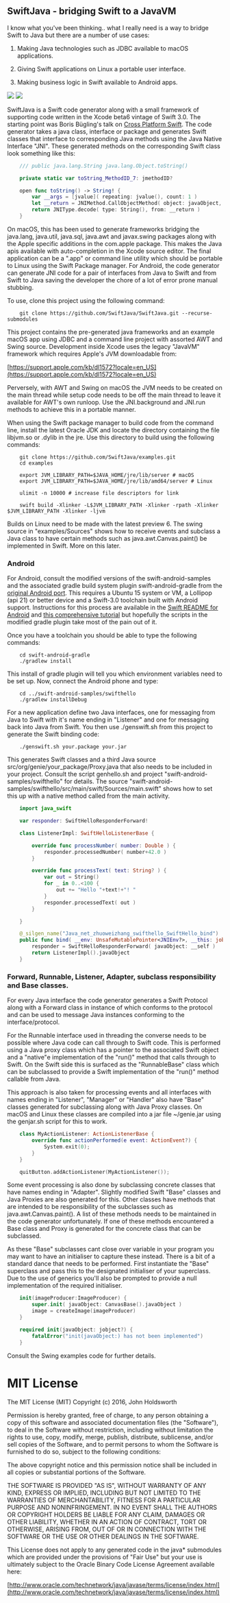 
## SwiftJava - bridging Swift to a JavaVM

I know what you've been thinking.. what I really need is a way to bridge Swift
to Java but there are a number of use cases:

1. Making Java technologies such as JDBC available to macOS applications.

2. Giving Swift applications on Linux a portable user interface.

3. Making business logic in Swift available to Android apps.
 
![](http://johnholdsworth.com/Linux.png) ![](http://johnholdsworth.com/Android.png)

SwiftJava is a Swift code generator along with a small framework of supporting code written in 
the Xcode beta6 vintage of Swift 3.0. The starting point was Boris Bügling's talk on
[Cross Platform Swift](https://realm.io/news/altconf-boris-bugling-cross-platform-swift/).
The code generator takes a java class, interface or package and generates Swift classes
that interface to corresponding Java methods using the Java Native Interface "JNI".
These generated methods on the corresponding Swift class look something like this:

```Swift
    /// public java.lang.String java.lang.Object.toString()

    private static var toString_MethodID_7: jmethodID?

    open func toString() -> String! {
        var __args = [jvalue]( repeating: jvalue(), count: 1 )
        let __return = JNIMethod.CallObjectMethod( object: javaObject, methodName: "toString", methodSig: "()Ljava/lang/String;", methodCache: &JavaObject.toString_MethodID_7, args: &__args, locals: nil )
        return JNIType.decode( type: String(), from: __return )
    }
```

On macOS, this has been used to generate frameworks bridging the java.lang, java.util,
java.sql, java.awt and javax.swing packages along with the Apple specific additions
in the com.apple package. This makes the Java apis available with auto-completion in
the Xcode source editor. The final application can be a ".app" or command line utility
which should be portable to Linux using the Swift Package manager. For Android, the code
generator can generate JNI code for a pair of interfaces from Java to Swift and from
Swift to Java saving the developer the chore of a lot of error prone manual stubbing.

To use, clone this project using the following command:

```Shell
    git clone https://github.com/SwiftJava/SwiftJava.git --recurse-submodules
```

This project contains the pre-generated java frameworks and an example macOS app using 
JDBC and a command line project with assorted AWT and Swing source. Development inside
Xcode uses the legacy "JavaVM" framework which requires Apple's JVM downloadable from:

[https://support.apple.com/kb/dl1572?locale=en_US](https://support.apple.com/kb/dl1572?locale=en_US)

Perversely, with AWT and Swing on macOS the JVM needs to be created on the main thread
while setup code needs to be off the main thread to leave it available for AWT's own
runloop. Use the JNI.background and JNI.run methods to achieve this in a portable manner.

When using the Swift package manager to build code from the command line, install the
latest Oracle JDK and locate the directory containing the file libjvm.so or .dylib in
the jre. Use this directory to build using the following commands:

```Shell
    git clone https://github.com/SwiftJava/examples.git
    cd examples

    export JVM_LIBRARY_PATH=$JAVA_HOME/jre/lib/server # macOS
    export JVM_LIBRARY_PATH=$JAVA_HOME/jre/lib/amd64/server # Linux

    ulimit -n 10000 # increase file descriptors for link

    swift build -Xlinker -L$JVM_LIBRARY_PATH -Xlinker -rpath -Xlinker $JVM_LIBRARY_PATH -Xlinker -ljvm
```

Builds on Linux need to be made with the latest preview 6. The swing source in
"examples/Sources" shows how to receive events and subclass a Java class to have certain
methods such as java.awt.Canvas.paint() be implemented in Swift. More on this later.

### Android

For Android, consult the modified versions of the swift-android-samples and the associated
gradle build system plugin swift-android-gradle from the [original Android port](https://github.com/SwiftAndroid).
This requires a Ubuntu 15 system or VM, a Lollipop (api 21) or better device and a Swift-3.0
toolchain built with Android support. Instructions for this process are available in the
[Swift README for Android](https://github.com/apple/swift/blob/master/docs/Android.md)
and [this comprehensive tutorial](https://medium.com/@ephemer/how-we-put-an-app-in-the-android-play-store-using-swift-67bd99573e3c)
but hopefully the scripts in the modified gradle plugin take most of the pain out of it.

Once you have a toolchain you should be able to type the following commands:

```Shell
    cd swift-android-gradle
    ./gradlew install
```

This install of gradle plugin will tell you which environment variables need to be set up.
Now, connect the Android phone and type:

```Shell
    cd ../swift-android-samples/swifthello
    ./gradlew installDebug
```

For a new application define two Java interfaces, one for messaging from Java to Swift
with it's name ending in "Listener" and one for messaging back into Java from Swift.
You then use ./genswift.sh from this project to generate the Swift binding code:

```Shell
    ./genswift.sh your.package your.jar
```

This generates Swift classes and a third Java source src/org/genie/your_package/<YourApp>Proxy.java
that also needs to be included in your project. Consult the script genhello.sh and project
"swift-android-samples/swifthello" for details. The source "swift-android-samples/swifthello/src/main/swift/Sources/main.swift"
shows how to set this up with a native method called from the main activity.

```Swift
    import java_swift

    var responder: SwiftHelloResponderForward!

    class ListenerImpl: SwiftHelloListenerBase {

        override func processNumber( number: Double ) {
            responder.processedNumber( number+42.0 )
        }

        override func processText( text: String? ) {
            var out = String()
            for _ in 0..<100 {
                out += "Hello "+text!+"! "
            }
            responder.processedText( out )
        }

    }	

    @_silgen_name("Java_net_zhuoweizhang_swifthello_SwiftHello_bind")
    public func bind( __env: UnsafeMutablePointer<JNIEnv?>, __this: jobject?, __self: jobject? )-> jobject? {
        responder = SwiftHelloResponderForward( javaObject: __self )
        return ListenerImpl().javaObject
    }
```

### Forward, Runnable, Listener, Adapter, subclass responsibility and Base classes.

For every Java interface the code generator generates a Swift Protocol along
with a <Protocol>Forward class in instance of which conforms to the protocol and
can be used to message Java instances conforming to the interface/protocol.

For the Runnable interface used in threading the converse needs to be possible
where Java code can call through to Swift code. This is performed using a Java
proxy class which has a pointer to the associated Swift object and a "native"e
implementation of the "run()" method that calls through to Swift. On the Swift
side this is surfaced as the "RunnableBase" class which can be subclassed to
provide a Swift implementation of the "run()" method callable from Java.

This approach is also taken for processing events and all interfaces with names
ending in "Listener", "Manager" or "Handler" also have "Base" classes generated
for subclassing along with Java Proxy classes. On macOS and Linux these classes
are compiled into a jar file ~/genie.jar using the genjar.sh script for this to work.

```Swift
    class MyActionListener: ActionListenerBase {
        override func actionPerformed(e event: ActionEvent?) {
            System.exit(0);
        }
    }

    quitButton.addActionListener(MyActionListener());
```

Some event processing is also done by subclassing concrete classes that have names
ending in "Adapter". Slightly modified Swift "Base" classes and Java Proxies are also
generated for this. Other classes have methods that are intended to be responsibility
of the subclasses such as java.awt.Canvas.paint(). A list of these methods needs to be
maintained in the code generator unfortunately. If one of these methods encountered
a Base class and Proxy is generated for the concrete class that can be subclassed.

As these "Base" subclasses cant close over variable in your program you may want to
have an initialiser to capture these instead. There is a bit of a standard dance
that needs to be performed. First instantiate the "Base" superclass and pass this 
to the designated initialiser of your superclass. Due to the use of generics you'll
also be prompted to provide a null implementation of the required initialiser.

```Swift
    init(imageProducer:ImageProducer) {
        super.init( javaObject: CanvasBase().javaObject )
        image = createImage(imageProducer)
    }

    required init(javaObject: jobject?) {
        fatalError("init(javaObject:) has not been implemented")
    }
```

Consult the Swing examples code for further details.

# MIT License

The MIT License (MIT)
Copyright (c) 2016, John Holdsworth

Permission is hereby granted, free of charge, to any person obtaining a copy of this
software and associated documentation files (the "Software"), to deal in the Software
without restriction, including without limitation the rights to use, copy, modify, merge,
publish, distribute, sublicense, and/or sell copies of the Software, and to permit persons
to whom the Software is furnished to do so, subject to the following conditions:

The above copyright notice and this permission notice shall be included in all copies or substantial portions of the Software.

THE SOFTWARE IS PROVIDED "AS IS", WITHOUT WARRANTY OF ANY KIND, EXPRESS OR IMPLIED, 
INCLUDING BUT NOT LIMITED TO THE WARRANTIES OF MERCHANTABILITY, FITNESS FOR A PARTICULAR 
PURPOSE AND NONINFRINGEMENT. IN NO EVENT SHALL THE AUTHORS OR COPYRIGHT HOLDERS BE LIABLE 
FOR ANY CLAIM, DAMAGES OR OTHER LIABILITY, WHETHER IN AN ACTION OF CONTRACT, TORT OR OTHERWISE, 
ARISING FROM, OUT OF OR IN CONNECTION WITH THE SOFTWARE OR THE USE OR OTHER DEALINGS IN THE SOFTWARE.

This License does not apply to any generated code in the java* submodules which
are provided under the provisions of "Fair Use" but your use is ultimately subject
to the Oracle Binary Code License Agreement available here:

[http://www.oracle.com/technetwork/java/javase/terms/license/index.html](http://www.oracle.com/technetwork/java/javase/terms/license/index.html)

